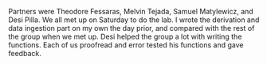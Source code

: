 Partners were Theodore Fessaras, Melvin Tejada, Samuel Matylewicz, and Desi Pilla. We all met up on Saturday to do the lab. I wrote the derivation and data ingestion part on my own the day prior, and compared with the rest of the group when we met up. Desi helped the group a lot with writing the functions. Each of us proofread and error tested his functions and gave feedback.
